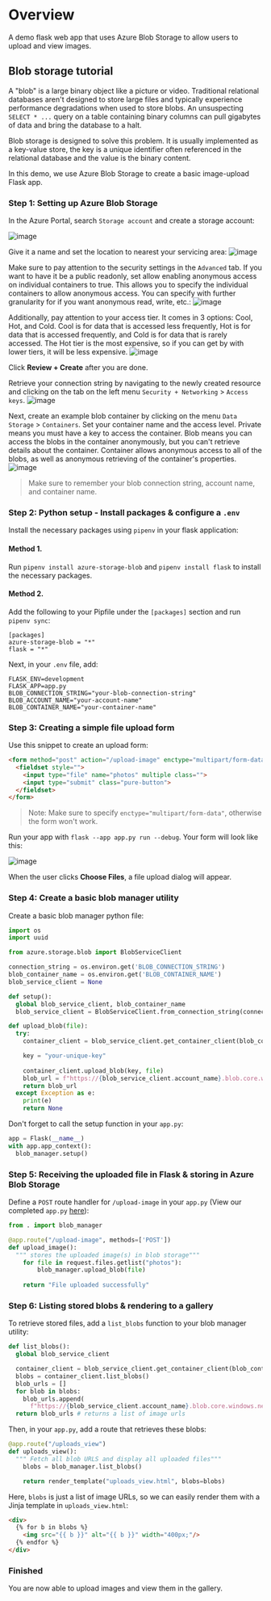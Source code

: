 # Overview
A demo flask web app that uses Azure Blob Storage to allow users to upload and view images.

## Blob storage tutorial

A "blob" is a large binary object like a picture or video. Traditional relational databases aren't designed to store
large files and typically experience performance degradations when used to store blobs. An unsuspecting `SELECT * ...` query on a table
containing binary columns can pull gigabytes of data and bring the database to a halt.

Blob storage is designed to solve this problem. It is usually implemented as a key-value store, the key is a unique
identifier often referenced in the relational database and the value is the binary content.

In this demo, we use Azure Blob Storage to create a basic image-upload Flask app. 

### Step 1: Setting up Azure Blob Storage
In the Azure Portal, search `Storage account` and create a storage account:

![image](images/azure-blobs.png)

Give it a name and set the location to nearest your servicing area:
![image](images/azure-storage.png)

Make sure to pay attention to the security settings in the `Advanced` tab. If you want to have it be a public readonly, set allow enabling anonymous access on individual containers to true. This allows you to specify the individual containers to allow anonymous access. You can specify with further granularity for if you want anonymous read, write, etc.:
![image](images/azure-security.png)
  
Additionally, pay attention to your access tier. It comes in 3 options: Cool, Hot, and Cold. Cool is for data that is accessed less frequently, Hot is for data that is accessed frequently, and Cold is for data that is rarely accessed. The Hot tier is the most expensive, so if you can get by with lower tiers, it will be less expensive.
![image](images/azure-access-tier.png)

Click **Review + Create** after you are done.

Retrieve your connection string by navigating to the newly created resource and clicking on the tab on the left menu `Security + Networking` > `Access keys`.
![image](images/azure-access-key.png)

Next, create an example blob container by clicking on the menu `Data Storage` > `Containers`. Set your container name and the access level. Private means you must have a key to access the container. Blob means you can access the blobs in the container anonymously, but you can't retrieve details about the container. Container allows anonymous access to all of the blobs, as well as anonymous retrieving of the container's properties. 
![image](images/azure-container.png)

> Make sure to remember your blob connection string, account name, and container name.

### Step 2: Python setup - Install packages & configure a `.env`
Install the necessary packages using `pipenv` in your flask application:  

#### Method 1.   
Run `pipenv install azure-storage-blob` and `pipenv install flask` to install the necessary packages.   

#### Method 2. 
Add the following to your Pipfile under the `[packages]` section and run `pipenv sync`:

```
[packages]
azure-storage-blob = "*"
flask = "*"
```

Next, in your `.env` file, add:

```
FLASK_ENV=development
FLASK_APP=app.py
BLOB_CONNECTION_STRING="your-blob-connection-string"
BLOB_ACCOUNT_NAME="your-account-name"
BLOB_CONTAINER_NAME="your-container-name"
```

### Step 3: Creating a simple file upload form                  
Use this snippet to create an upload form:

```html
<form method="post" action="/upload-image" enctype="multipart/form-data" class="pure-u-1-2 pure-form pure-form-stacked">
  <fieldset style="">
    <input type="file" name="photos" multiple class="">
    <input type="submit" class="pure-button">
  </fieldset>
</form>
```

> Note: Make sure to specify `enctype="multipart/form-data"`, otherwise the form won't work.

Run your app with `flask --app app.py run --debug`. Your form will
look like this:

![image](images/upload-blobs-form.png)

When the user clicks **Choose Files**, a file upload dialog will appear.

### Step 4: Create a basic blob manager utility
Create a basic blob manager python file:

```python
import os
import uuid

from azure.storage.blob import BlobServiceClient

connection_string = os.environ.get('BLOB_CONNECTION_STRING')
blob_container_name = os.environ.get('BLOB_CONTAINER_NAME')
blob_service_client = None

def setup():
  global blob_service_client, blob_container_name
  blob_service_client = BlobServiceClient.from_connection_string(connection_string)

def upload_blob(file):
  try:
    container_client = blob_service_client.get_container_client(blob_container_name)

    key = "your-unique-key"
    
    container_client.upload_blob(key, file)
    blob_url = f"https://{blob_service_client.account_name}.blob.core.windows.net/{blob_container_name}/{key}"
    return blob_url
  except Exception as e:
    print(e)
    return None
```

Don't forget to call the setup function in your `app.py`:

```python
app = Flask(__name__)
with app.app_context():
  blob_manager.setup()

```

### Step 5: Receiving the uploaded file in Flask & storing in Azure Blob Storage

Define a `POST` route handler for `/upload-image` in your `app.py` (View our completed `app.py` [here](app.py)):

```python
from . import blob_manager

@app.route("/upload-image", methods=['POST'])
def upload_image():
  """ stores the uploaded image(s) in blob storage"""
    for file in request.files.getlist("photos"):
        blob_manager.upload_blob(file)
      
    return "File uploaded successfully"
```

### Step 6: Listing stored blobs & rendering to a gallery
To retrieve stored files, add a `list_blobs` function to your blob manager utility:

```python
def list_blobs():
  global blob_service_client

  container_client = blob_service_client.get_container_client(blob_container_name)
  blobs = container_client.list_blobs()
  blob_urls = []
  for blob in blobs:
    blob_urls.append(
      f"https://{blob_service_client.account_name}.blob.core.windows.net/{blob_container_name}/{blob.name}")
  return blob_urls # returns a list of image urls
```

Then, in your `app.py`, add a route that retrieves these blobs:
```python
@app.route("/uploads_view")
def uploads_view():
  """ Fetch all blob URLS and display all uploaded files"""
    blobs = blob_manager.list_blobs()

    return render_template("uploads_view.html", blobs=blobs)
```

Here, `blobs` is just a list of image URLs, so we can easily render them with a Jinja template in `uploads_view.html`:
```html
<div>
  {% for b in blobs %}
    <img src="{{ b }}" alt="{{ b }}" width="400px;"/>
  {% endfor %}
</div>
```
### Finished
You are now able to upload images and view them in the gallery.
